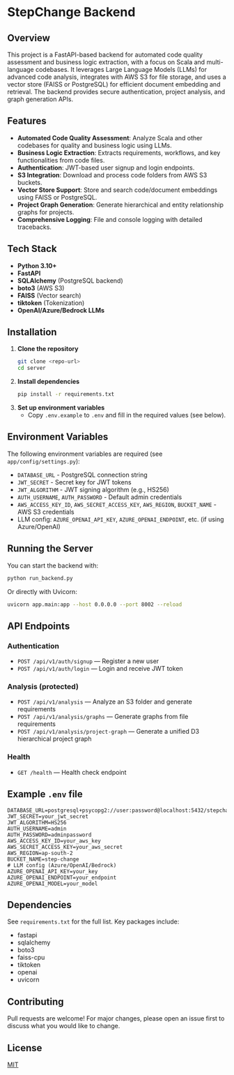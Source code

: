 # StepChange Backend

## Overview
This project is a FastAPI-based backend for automated code quality assessment and business logic extraction, with a focus on Scala and multi-language codebases. It leverages Large Language Models (LLMs) for advanced code analysis, integrates with AWS S3 for file storage, and uses a vector store (FAISS or PostgreSQL) for efficient document embedding and retrieval. The backend provides secure authentication, project analysis, and graph generation APIs.

## Features
- **Automated Code Quality Assessment**: Analyze Scala and other codebases for quality and business logic using LLMs.
- **Business Logic Extraction**: Extracts requirements, workflows, and key functionalities from code files.
- **Authentication**: JWT-based user signup and login endpoints.
- **S3 Integration**: Download and process code folders from AWS S3 buckets.
- **Vector Store Support**: Store and search code/document embeddings using FAISS or PostgreSQL.
- **Project Graph Generation**: Generate hierarchical and entity relationship graphs for projects.
- **Comprehensive Logging**: File and console logging with detailed tracebacks.

## Tech Stack
- **Python 3.10+**
- **FastAPI**
- **SQLAlchemy** (PostgreSQL backend)
- **boto3** (AWS S3)
- **FAISS** (Vector search)
- **tiktoken** (Tokenization)
- **OpenAI/Azure/Bedrock LLMs**

## Installation
1. **Clone the repository**
   ```bash
   git clone <repo-url>
   cd server
   ```
2. **Install dependencies**
   ```bash
   pip install -r requirements.txt
   ```
3. **Set up environment variables**
   - Copy `.env.example` to `.env` and fill in the required values (see below).

## Environment Variables
The following environment variables are required (see `app/config/settings.py`):
- `DATABASE_URL` - PostgreSQL connection string
- `JWT_SECRET` - Secret key for JWT tokens
- `JWT_ALGORITHM` - JWT signing algorithm (e.g., HS256)
- `AUTH_USERNAME`, `AUTH_PASSWORD` - Default admin credentials
- `AWS_ACCESS_KEY_ID`, `AWS_SECRET_ACCESS_KEY`, `AWS_REGION`, `BUCKET_NAME` - AWS S3 credentials
- LLM config: `AZURE_OPENAI_API_KEY`, `AZURE_OPENAI_ENDPOINT`, etc. (if using Azure/OpenAI)

## Running the Server
You can start the backend with:
```bash
python run_backend.py
```
Or directly with Uvicorn:
```bash
uvicorn app.main:app --host 0.0.0.0 --port 8002 --reload
```

## API Endpoints
### Authentication
- `POST /api/v1/auth/signup` — Register a new user
- `POST /api/v1/auth/login` — Login and receive JWT token

### Analysis (protected)
- `POST /api/v1/analysis` — Analyze an S3 folder and generate requirements
- `POST /api/v1/analysis/graphs` — Generate graphs from file requirements
- `POST /api/v1/analysis/project-graph` — Generate a unified D3 hierarchical project graph

### Health
- `GET /health` — Health check endpoint

## Example `.env` file
```
DATABASE_URL=postgresql+psycopg2://user:password@localhost:5432/stepchange
JWT_SECRET=your_jwt_secret
JWT_ALGORITHM=HS256
AUTH_USERNAME=admin
AUTH_PASSWORD=adminpassword
AWS_ACCESS_KEY_ID=your_aws_key
AWS_SECRET_ACCESS_KEY=your_aws_secret
AWS_REGION=ap-south-2
BUCKET_NAME=step-change
# LLM config (Azure/OpenAI/Bedrock)
AZURE_OPENAI_API_KEY=your_key
AZURE_OPENAI_ENDPOINT=your_endpoint
AZURE_OPENAI_MODEL=your_model
```

## Dependencies
See `requirements.txt` for the full list. Key packages include:
- fastapi
- sqlalchemy
- boto3
- faiss-cpu
- tiktoken
- openai
- uvicorn

## Contributing
Pull requests are welcome! For major changes, please open an issue first to discuss what you would like to change.

## License
[MIT](LICENSE) 